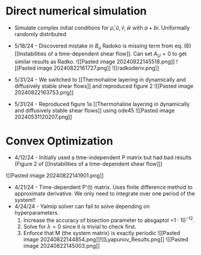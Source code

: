 # Direct numerical simulation
- Simulate complex initial conditions for $\hat{\rho}, \hat{u}, \hat{v}, \hat{w}$ with $a+bi$. Uniformally randomly distributed
- 5/18/24 - Discovered mistake in $B_u$ Radoko is missing term from eq. (6) [[Instabilities of a time-dependent shear flow]]. Can set $A_U = 0$ to get similar results as Radko.
![[Pasted image 20240822145518.png]]
![[Pasted image 20240822161727.png]]
![[radkoderiv.png]]

- 5/31/24 - We switched to [[Thermohaline layering in dynamically and diffusively stable shear flows]] and reproduced figure 2
![[Pasted image 20240822163753.png]]

- 5/31/24 - Reproduced figure 1a [[Thermohaline layering in dynamically and diffusively stable shear flows]] using ode45
![[Pasted image 20240531120207.png]]
# Convex Optimization
- 4/12/24 - Initially used a time-independent P matrix but had bad results (Figure 2 of [[Instabilities of a time-dependent shear flow]])

![[Pasted image 20240822141901.png]]

- 4/21/24 - Time-dependent P'(t) matrix. Uses finite difference method to approximate derivative. We only need to integrate over one period of the system!!
- 4/24/24 - Yalmip solver can fail to solve depending on hyperparameters. 
	1. Increase the accuracy of bisection parameter to $\text{absgaptol =}1 \cdot 10^{-12}$. 
	2. Solve for $\lambda=0$ since it is trivial to check first.
	3. Enforce that M (the system matrix) is exactly periodic
![[Pasted image 20240822144854.png]]![[Lyapunov_Results.png]]
![[Pasted image 20240822145003.png]]
